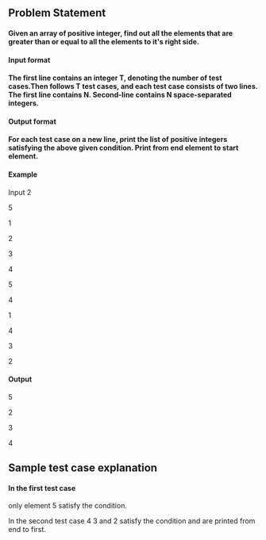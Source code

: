 ## Problem Statement

#### Given an array of positive integer, find out all the elements that are greater than or equal to all the elements to it's right side.

#### Input format

#### The first line contains an integer T, denoting the number of test cases.Then follows T test cases, and each test case consists of two lines. The first line contains N. Second-line contains N space-separated integers.

#### Output format

#### For each test case on a new line, print the list of positive integers satisfying the above given condition. Print from end element to start element.

#### Example
Input
2

5

1
 
2
 
3
 
4
 
5

4

1
 
4
 
3
 
2

#### Output
5

2
 
3
 
4

## Sample test case explanation

#### In the first test case
only element 5 satisfy the condition.

In the second test case 4 3 and 2 satisfy the condition and are printed from end to first.
